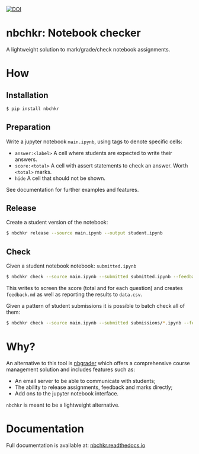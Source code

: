 [![DOI](https://zenodo.org/badge/DOI/10.5281/zenodo.3999365.svg)](https://doi.org/10.5281/zenodo.3999365)

# nbchkr: Notebook checker

A lightweight solution to mark/grade/check notebook assignments.

# How


## Installation


```bash
$ pip install nbchkr
```

## Preparation

Write a jupyter notebook `main.ipynb`, using tags to denote specific cells:

- `answer:<label>` A cell where students are expected to write their answers.
- `score:<total>` A cell with assert statements to check an answer. Worth
  `<total>` marks.
- `hide` A cell that should not be shown.

See documentation for further examples and features.

## Release

Create a student version of the notebook:

```bash
$ nbchkr release --source main.ipynb --output student.ipynb
```


## Check

Given a student notebook notebook: `submitted.ipynb`

```bash
$ nbchkr check --source main.ipynb --submitted submitted.ipynb --feedback-suffix -feedback.md --output data.csv
```

This writes to screen the score (total and for each question) and creates
`feedback.md` as well as reporting the results to `data.csv`.

Given a pattern of student submissions it is possible to batch
check all of them:

```bash
$ nbchkr check --source main.ipynb --submitted submissions/*.ipynb --feedback-suffix -feedback.md --output data.csv
```

# Why?

An alternative to this tool is
[nbgrader](https://nbgrader.readthedocs.io/en/stable/) which offers a
comprehensive course management solution and includes features such as:

- An email server to be able to communicate with students;
- The ability to release assignments, feedback and marks directly;
- Add ons to the jupyter notebook interface.

`nbchkr` is meant to be a lightweight alternative.


# Documentation

Full documentation is available at:
[nbchkr.readthedocs.io](nbchkr.readthedocs.io)

